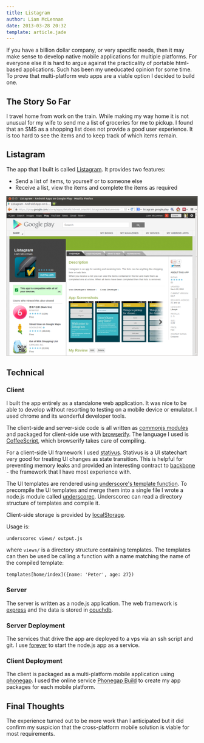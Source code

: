 ```yaml
---
title: Listagram
author: Liam McLennan
date: 2013-03-28 20:32
template: article.jade
---
```


If you have a billion dollar company, or very specific needs, then it may make sense to develop native mobile applications for multiple platforms. For everyone else it is hard to argue against the practicality of portable html-based applications. Such has been my uneducated opinion for some time. To prove that multi-platform web apps are a viable option I decided to build one.

The Story So Far
--------

I travel home from work on the train. While making my way home it is not unusual for my wife to send me a list of groceries for me to pickup. I found that an SMS as a shopping list does not provide a good user experience. It is too hard to see the items and to keep track of which items remain. 

Listagram
---------

The app that I built is called [Listagram](https://play.google.com/store/apps/details?id=net.onashirt.listagram&feature=search_result#?t=W251bGwsMSwxLDEsIm5ldC5vbmFzaGlydC5saXN0YWdyYW0iXQ..). It provides two features:

* Send a list of items, to yourself or to someone else
* Receive a list, view the items and complete the items as required

<img src="listagram.png" />

Technical
---------

### Client

I built the app entirely as a standalone web application. It was nice to be able to develop without resorting to testing on a mobile device or emulator. I used chrome and its wonderful developer tools.

The client-side and server-side code is all written as [commonjs modules](http://wiki.commonjs.org/wiki/Modules/1.1) and packaged for client-side use with [browserify](https://github.com/substack/node-browserify). The language I used is [CoffeeScript](http://coffeescript.org/), which browserify takes care of compiling.

For a client-side UI framework I used [stativus](http://stativ.us/). Stativus is a UI statechart very good for treating UI changes as state transition. This is helpful for preventing memory leaks and provided an interesting contract to [backbone](http://backbonejs.org/) - the framework that I have most experience with.

The UI templates are rendered using [underscore's template function](http://underscorejs.org/#template). To precompile the UI templates and merge them into a single file I wrote a node.js module called [underscorec](https://npmjs.org/package/underscorec). Underscorec can read a directory structure of templates and compile it.

Client-side storage is provided by [localStorage](http://diveintohtml5.info/storage.html).

Usage is:

```
underscorec views/ output.js
```

where `views/` is a directory structure containing templates. The templates can then be used be calling a function with a name matching the name of the compiled template:

```
templates[home/index]({name: 'Peter', age: 27})
```

### Server

The server is written as a node.js application. The web framework is [express](http://expressjs.com/) and the data is stored in [couchdb](http://couchdb.apache.org/).

### Server Deployment

The services that drive the app are deployed to a vps via an ssh script and git. I use [forever](https://github.com/nodejitsu/forever) to start the node.js app as a service. 

### Client Deployment

The client is packaged as a multi-platform mobile application using [phonegap](http://phonegap.com/). I used the online service [Phonegap Build](https://build.phonegap.com) to create my app packages for each mobile platform.

Final Thoughts
-------------

The experience turned out to be more work than I anticipated but it did confirm my suspicion that the cross-platform mobile solution is viable for most requirements. 